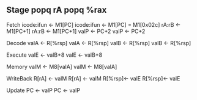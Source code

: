 Stage     popq rA                    popq %rax
------------------------------------------------------------------
Fetch     icode:ifun <- M1[PC]      icode:ifun <- M1[PC] = M1[0x02c]
          rA:rB      <- M1[PC+1]    rA:rB      <- M1[PC+1]
          valP       <- PC+2        valP       <- PC+2

Decode    valA <- R[%rsp]             valA <- R[%rsp]
          valB <- R[%rsp]           valB <- R[%rsp]

Execute   valE <- valB+8         valE <- valB+8

Memory    valM <- M8[valA]          valM <- M8[valA]

WriteBack R[rA]  <- valM          R[rA]  <- valM
          R[%rsp]<- valE          R[%rsp]<- valE

Update    PC <- valP                PC <- valP
